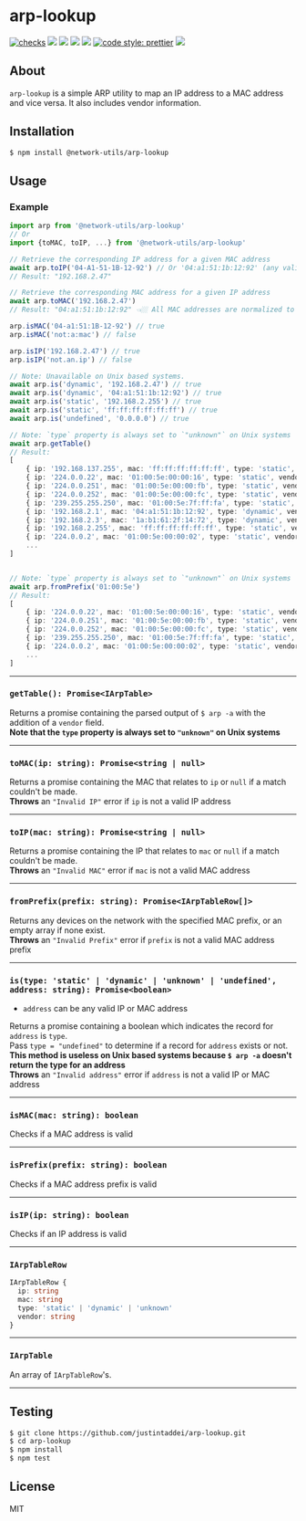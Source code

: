 # arp-lookup

[![checks](https://github.com/justintaddei/arp-lookup/actions/workflows/tests.yml/badge.svg)](https://github.com/justintaddei/arp-lookup/actions/workflows/tests.yml)
![](https://img.shields.io/github/issues-raw/justintaddei/arp-lookup.svg?style=flat)
![](https://img.shields.io/npm/v/@network-utils/arp-lookup.svg?style=flat)
![](https://img.shields.io/npm/dt/@network-utils/arp-lookup.svg?style=flat)
![](https://img.shields.io/npm/l/@network-utils/arp-lookup.svg?style=flat)
[![code style: prettier](https://img.shields.io/badge/code_style-prettier-ff69b4.svg?style=flat)](https://github.com/prettier/prettier)
![](https://img.shields.io/badge/language-typescript-blue.svg?style=flat)

## About

`arp-lookup` is a simple ARP utility to map an IP address to a MAC address and vice versa. It also includes vendor information.

## Installation

```bash
$ npm install @network-utils/arp-lookup
```

## Usage

### Example

```typescript
import arp from '@network-utils/arp-lookup'
// Or
import {toMAC, toIP, ...} from '@network-utils/arp-lookup'

// Retrieve the corresponding IP address for a given MAC address
await arp.toIP('04-A1-51-1B-12-92') // Or '04:a1:51:1b:12:92' (any valid MAC format)
// Result: "192.168.2.47"

// Retrieve the corresponding MAC address for a given IP address
await arp.toMAC('192.168.2.47')
// Result: "04:a1:51:1b:12:92" 👈🏼 All MAC addresses are normalized to this format

arp.isMAC('04-a1:51:1B-12-92') // true
arp.isMAC('not:a:mac') // false

arp.isIP('192.168.2.47') // true
arp.isIP('not.an.ip') // false

// Note: Unavailable on Unix based systems.
await arp.is('dynamic', '192.168.2.47') // true
await arp.is('dynamic', '04:a1:51:1b:12:92') // true
await arp.is('static', '192.168.2.255') // true
await arp.is('static', 'ff:ff:ff:ff:ff:ff') // true
await arp.is('undefined', '0.0.0.0') // true

// Note: `type` property is always set to `"unknown"` on Unix systems
await arp.getTable()
// Result:
[
    { ip: '192.168.137.255', mac: 'ff:ff:ff:ff:ff:ff', type: 'static', vendor: '' },
    { ip: '224.0.0.22', mac: '01:00:5e:00:00:16', type: 'static', vendor: '' },
    { ip: '224.0.0.251', mac: '01:00:5e:00:00:fb', type: 'static', vendor: '' },
    { ip: '224.0.0.252', mac: '01:00:5e:00:00:fc', type: 'static', vendor: '' },
    { ip: '239.255.255.250', mac: '01:00:5e:7f:ff:fa', type: 'static', vendor: '' },
    { ip: '192.168.2.1', mac: '04:a1:51:1b:12:92', type: 'dynamic', vendor: 'Netgear' },
    { ip: '192.168.2.3', mac: '1a:b1:61:2f:14:72', type: 'dynamic', vendor: '' },
    { ip: '192.168.2.255', mac: 'ff:ff:ff:ff:ff:ff', type: 'static', vendor: '' },
    { ip: '224.0.0.2', mac: '01:00:5e:00:00:02', type: 'static', vendor: '' },
    ...
]


// Note: `type` property is always set to `"unknown"` on Unix systems
await arp.fromPrefix('01:00:5e')
// Result:
[
    { ip: '224.0.0.22', mac: '01:00:5e:00:00:16', type: 'static', vendor: '' },
    { ip: '224.0.0.251', mac: '01:00:5e:00:00:fb', type: 'static', vendor: '' },
    { ip: '224.0.0.252', mac: '01:00:5e:00:00:fc', type: 'static', vendor: '' },
    { ip: '239.255.255.250', mac: '01:00:5e:7f:ff:fa', type: 'static', vendor: '' },
    { ip: '224.0.0.2', mac: '01:00:5e:00:00:02', type: 'static', vendor: '' },
    ...
]
```

---

### `getTable(): Promise<IArpTable>`

Returns a promise containing the parsed output of `$ arp -a` with the addition of a `vendor` field.  
**Note that the `type` property is always set to `"unknown"` on Unix systems**

---

### `toMAC(ip: string): Promise<string | null>`

Returns a promise containing the MAC that relates to `ip` or `null` if a match couldn't be made.  
**Throws** an `"Invalid IP"` error if `ip` is not a valid IP address

---

### `toIP(mac: string): Promise<string | null>`

Returns a promise containing the IP that relates to `mac` or `null` if a match couldn't be made.  
**Throws** an `"Invalid MAC"` error if `mac` is not a valid MAC address

---

### `fromPrefix(prefix: string): Promise<IArpTableRow[]>`

Returns any devices on the network with the specified MAC prefix, or an empty array if none exist.  
**Throws** an `"Invalid Prefix"` error if `prefix` is not a valid MAC address prefix


---

### `is(type: 'static' | 'dynamic' | 'unknown' | 'undefined', address: string): Promise<boolean>`

- `address` can be any valid IP or MAC address

Returns a promise containing a boolean which indicates the record for `address` is `type`.  
Pass `type = "undefined"` to determine if a record for `address` exists or not.  
**This method is useless on Unix based systems because `$ arp -a` doesn't return the type for an address**  
**Throws** an `"Invalid address"` error if `address` is not a valid IP or MAC address

---

### `isMAC(mac: string): boolean`

Checks if a MAC address is valid

---

### `isPrefix(prefix: string): boolean`

Checks if a MAC address prefix is valid

---

### `isIP(ip: string): boolean`

Checks if an IP address is valid

---

### `IArpTableRow`

```typescript
IArpTableRow {
  ip: string
  mac: string
  type: 'static' | 'dynamic' | 'unknown'
  vendor: string
}
```

---

### `IArpTable`

An array of `IArpTableRow`'s.

---

## Testing

```bash
$ git clone https://github.com/justintaddei/arp-lookup.git
$ cd arp-lookup
$ npm install
$ npm test
```

## License

MIT
